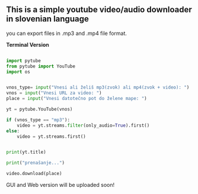 ## This is a simple youtube video/audio downloader in slovenian language

you can export files in .mp3 and .mp4 file format.

**Terminal Version**
```py

import pytube
from pytube import YouTube
import os


vnos_type= input("Vnesi ali želiš mp3(zvok) ali mp4(zvok + video): ")
vnos = input("Vnesi URL za video: ")
place = input("Vnesi datotečno pot do želene mape: ")

yt = pytube.YouTube(vnos)

if (vnos_type == "mp3"):
    video = yt.streams.filter(only_audio=True).first()
else:
    video = yt.streams.first()


print(yt.title)

print("prenašanje...")

video.download(place)

```


GUI and Web version will be uploaded soon!
